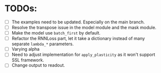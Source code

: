 # TODOs:
- [ ] The examples need to be updated. Especially on the main branch.
- [ ] Resolve the transpose issue in the model module and the mask module.
- [ ] Make the model use `batch_first` by default.
- [ ] Refactor the RNNLoss part, let it take a dictionary instead of many separate `lambda_*` parameters.
- [ ] Varying alpha
- [ ] Need to adjust implementation for `apply_plasticity` as it won't support SSL framework.
- [ ] Change output to readout.